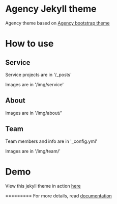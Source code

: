Agency Jekyll theme
====================

Agency theme based on [Agency bootstrap theme ](https://startbootstrap.com/template-overviews/agency/)

# How to use

## Service

Service projects are in '/_posts'

Images are in '/img/service'

## About

Images are in '/img/about/'

## Team

Team members and info are in '_config.yml'

Images are in '/img/team/'


# Demo

View this jekyll theme in action [here](https://y7kim.github.io/agency-jekyll-theme)

=========
For more details, read [documentation](http://jekyllrb.com/)
